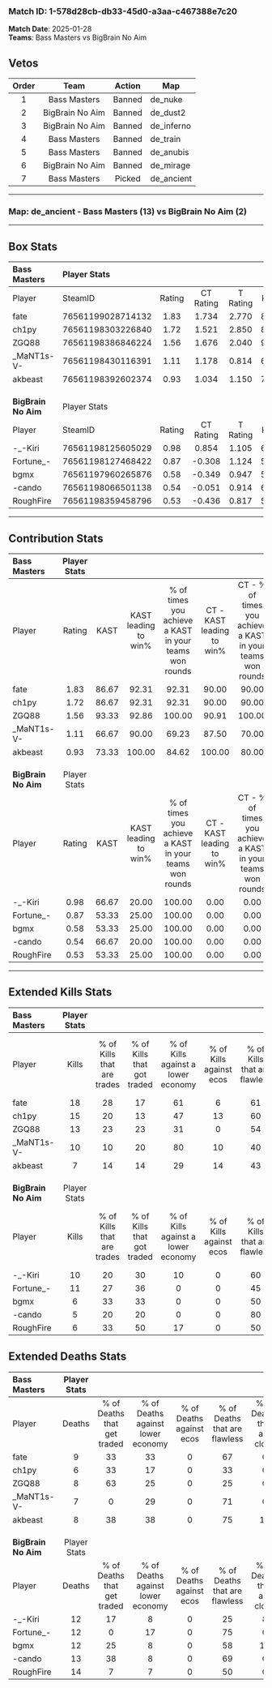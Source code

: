 ### Match ID: 1-578d28cb-db33-45d0-a3aa-c467388e7c20  
**Match Date**: 2025-01-28  
**Teams**: Bass Masters vs BigBrain No Aim  

## Vetos  

| Order | Team | Action | Map |
| :---: | :--: | :----: | --- |
| 1 | Bass Masters | Banned | de_nuke |
| 2 | BigBrain No Aim | Banned | de_dust2 |
| 3 | BigBrain No Aim | Banned | de_inferno |
| 4 | Bass Masters | Banned | de_train |
| 5 | Bass Masters | Banned | de_anubis |
| 6 | BigBrain No Aim | Banned | de_mirage |
| 7 | Bass Masters | Picked | de_ancient |

---  

### **Map**: de_ancient - Bass Masters (13) vs BigBrain No Aim (2)  
---  

## Box Stats  

| **Bass Masters**    | Player Stats      |        |           |          |       |       |       |         |        |      |     |
| :- | :- | :-: | :-: | :-: | :-: | :-: | :-: | :-: | :-: | :-: | :-: |
| Player              | SteamID           | Rating | CT Rating | T Rating | KAST  |  ADR  | Kills | Assists | Deaths | K/D  | HS% |
| fate                | 76561199028714132 |  1.83  |   1.734   |  2.770   | 86.67 | 117.7 |  18   |    7    |   9    | 2.00 | 55  |
| ch1py               | 76561198303226840 |  1.72  |   1.521   |  2.850   | 86.67 | 107.5 |  15   |    4    |   6    | 2.50 | 40  |
| ZGQ88               | 76561198386846224 |  1.56  |   1.676   |  2.040   | 93.33 | 99.2  |  13   |    5    |   8    | 1.63 | 46  |
| _MaNT1s-V-          | 76561198430116391 |  1.11  |   1.178   |  0.814   | 66.67 | 61.3  |  10   |    5    |   7    | 1.43 | 30  |
| akbeast             | 76561198392602374 |  0.93  |   1.034   |  1.150   | 73.33 | 62.0  |   7   |    3    |   8    | 0.88 | 42  |
|                     |                   |        |           |          |       |       |       |         |        |      |     |
|                     |                   |        |           |          |       |       |       |         |        |      |     |
|                     |                   |        |           |          |       |       |       |         |        |      |     |
| **BigBrain No Aim** | Player Stats      |        |           |          |       |       |       |         |        |      |     |
| Player              | SteamID           | Rating | CT Rating | T Rating | KAST  |  ADR  | Kills | Assists | Deaths | K/D  | HS% |
| -_-Kiri             | 76561198125605029 |  0.98  |   0.854   |  1.105   | 66.67 | 83.0  |  10   |    3    |   12   | 0.83 | 20  |
| Fortune_-           | 76561198127468422 |  0.87  |  -0.308   |  1.124   | 53.33 | 65.1  |  11   |    1    |   12   | 0.92 | 54  |
| bgmx                | 76561197960265876 |  0.58  |  -0.349   |  0.947   | 53.33 | 57.1  |   6   |    4    |   12   | 0.50 | 66  |
| -cando              | 76561198066501138 |  0.54  |  -0.051   |  0.914   | 66.67 | 42.5  |   5   |    5    |   13   | 0.38 | 40  |
| RoughFire           | 76561198359458796 |  0.53  |  -0.436   |  0.817   | 53.33 | 62.1  |   6   |    5    |   14   | 0.43 | 100 |
---  

## Contribution Stats  

| **Bass Masters**    | Player Stats |       |                      |                                                        |                           |                                                             |                          |                                                            |
| :- | :-: | :-: | :-: | :-: | :-: | :-: | :-: | :-: |
| Player              |    Rating    | KAST  | KAST leading to win% | % of times you achieve a KAST in your teams won rounds | CT - KAST leading to win% | CT - % of times you achieve a KAST in your teams won rounds | T - KAST leading to win% | T - % of times you achieve a KAST in your teams won rounds |
| fate                |     1.83     | 86.67 |        92.31         |                         92.31                          |           90.00           |                            90.00                            |          100.00          |                           100.00                           |
| ch1py               |     1.72     | 86.67 |        92.31         |                         92.31                          |           90.00           |                            90.00                            |          100.00          |                           100.00                           |
| ZGQ88               |     1.56     | 93.33 |        92.86         |                         100.00                         |           90.91           |                           100.00                            |          100.00          |                           100.00                           |
| _MaNT1s-V-          |     1.11     | 66.67 |        90.00         |                         69.23                          |           87.50           |                            70.00                            |          100.00          |                           66.67                            |
| akbeast             |     0.93     | 73.33 |        100.00        |                         84.62                          |          100.00           |                            80.00                            |          100.00          |                           100.00                           |
|                     |              |       |                      |                                                        |                           |                                                             |                          |                                                            |
|                     |              |       |                      |                                                        |                           |                                                             |                          |                                                            |
|                     |              |       |                      |                                                        |                           |                                                             |                          |                                                            |
| **BigBrain No Aim** | Player Stats |       |                      |                                                        |                           |                                                             |                          |                                                            |
| Player              |    Rating    | KAST  | KAST leading to win% | % of times you achieve a KAST in your teams won rounds | CT - KAST leading to win% | CT - % of times you achieve a KAST in your teams won rounds | T - KAST leading to win% | T - % of times you achieve a KAST in your teams won rounds |
| -_-Kiri             |     0.98     | 66.67 |        20.00         |                         100.00                         |           0.00            |                            0.00                             |          25.00           |                           100.00                           |
| Fortune_-           |     0.87     | 53.33 |        25.00         |                         100.00                         |           0.00            |                            0.00                             |          25.00           |                           100.00                           |
| bgmx                |     0.58     | 53.33 |        25.00         |                         100.00                         |           0.00            |                            0.00                             |          25.00           |                           100.00                           |
| -cando              |     0.54     | 66.67 |        20.00         |                         100.00                         |           0.00            |                            0.00                             |          22.22           |                           100.00                           |
| RoughFire           |     0.53     | 53.33 |        25.00         |                         100.00                         |           0.00            |                            0.00                             |          25.00           |                           100.00                           |
---  

## Extended Kills Stats  

| **Bass Masters**    | Player Stats |                            |                            |                                    |                         |                              |                                 |                                       |                    |           |
| :- | :-: | :-: | :-: | :-: | :-: | :-: | :-: | :-: | :-: | :-: |
| Player              |    Kills     | % of Kills that are trades | % of Kills that got traded | % of Kills against a lower economy | % of Kills against ecos | % of Kills that are flawless | % of Kills that are close duels | % of Kills that are assisted by flash | Pistol Round Kills | AWP Kills |
| fate                |      18      |             28             |             17             |                 61                 |            6            |              61              |               11                |                  11                   |         0          |     1     |
| ch1py               |      15      |             20             |             13             |                 47                 |           13            |              60              |                7                |                  20                   |         0          |     3     |
| ZGQ88               |      13      |             23             |             23             |                 31                 |            0            |              54              |                0                |                   0                   |         0          |     2     |
| _MaNT1s-V-          |      10      |             10             |             20             |                 80                 |           10            |              40              |                0                |                  10                   |         0          |     0     |
| akbeast             |      7       |             14             |             14             |                 29                 |           14            |              43              |                0                |                   0                   |         3          |     1     |
|                     |              |                            |                            |                                    |                         |                              |                                 |                                       |                    |           |
|                     |              |                            |                            |                                    |                         |                              |                                 |                                       |                    |           |
|                     |              |                            |                            |                                    |                         |                              |                                 |                                       |                    |           |
| **BigBrain No Aim** | Player Stats |                            |                            |                                    |                         |                              |                                 |                                       |                    |           |
| Player              |    Kills     | % of Kills that are trades | % of Kills that got traded | % of Kills against a lower economy | % of Kills against ecos | % of Kills that are flawless | % of Kills that are close duels | % of Kills that are assisted by flash | Pistol Round Kills | AWP Kills |
| -_-Kiri             |      10      |             20             |             30             |                 10                 |            0            |              60              |                0                |                   0                   |         0          |     4     |
| Fortune_-           |      11      |             27             |             36             |                 0                  |            0            |              45              |                9                |                   0                   |         2          |     0     |
| bgmx                |      6       |             33             |             33             |                 0                  |            0            |              50              |                0                |                   0                   |         0          |     1     |
| -cando              |      5       |             20             |             20             |                 0                  |            0            |              80              |                0                |                   0                   |         0          |     1     |
| RoughFire           |      6       |             33             |             50             |                 17                 |            0            |              50              |                0                |                  17                   |         0          |     0     |
## Extended Deaths Stats  

| **Bass Masters**    | Player Stats |                             |                                   |                          |                               |                            |                           |               |
| :- | :-: | :-: | :-: | :-: | :-: | :-: | :-: | :-: |
| Player              |    Deaths    | % of Deaths that get traded | % of Deaths against lower economy | % of Deaths against ecos | % of Deaths that are flawless | % of Deaths that are close | % of Deaths while blinded | Deaths to AWP |
| fate                |      9       |             33              |                33                 |            0             |              67               |             0              |             0             |       0       |
| ch1py               |      6       |             33              |                17                 |            0             |              33               |             0              |             0             |       0       |
| ZGQ88               |      8       |             63              |                25                 |            0             |              25               |             0              |             0             |       0       |
| _MaNT1s-V-          |      7       |              0              |                29                 |            0             |              71               |             0              |             0             |       1       |
| akbeast             |      8       |             38              |                38                 |            0             |              75               |             13             |            13             |       1       |
|                     |              |                             |                                   |                          |                               |                            |                           |               |
|                     |              |                             |                                   |                          |                               |                            |                           |               |
|                     |              |                             |                                   |                          |                               |                            |                           |               |
| **BigBrain No Aim** | Player Stats |                             |                                   |                          |                               |                            |                           |               |
| Player              |    Deaths    | % of Deaths that get traded | % of Deaths against lower economy | % of Deaths against ecos | % of Deaths that are flawless | % of Deaths that are close | % of Deaths while blinded | Deaths to AWP |
| -_-Kiri             |      12      |             17              |                 8                 |            0             |              25               |             8              |             8             |       1       |
| Fortune_-           |      12      |              0              |                17                 |            0             |              75               |             0              |             0             |       0       |
| bgmx                |      12      |             25              |                 8                 |            0             |              58               |             17             |            25             |       0       |
| -cando              |      13      |             38              |                 8                 |            0             |              69               |             0              |            15             |       1       |
| RoughFire           |      14      |              7              |                 7                 |            0             |              50               |             0              |             0             |       1       |
